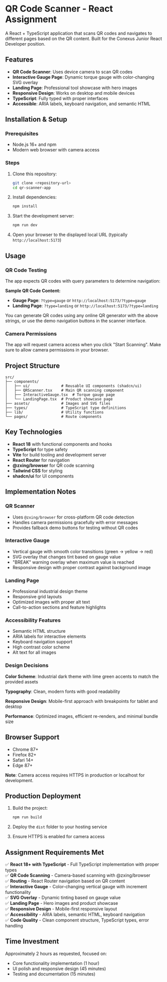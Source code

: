 # QR Code Scanner - React Assignment

A React + TypeScript application that scans QR codes and navigates to different pages based on the QR content. Built for the Conexus Junior React Developer position.

## Features

- **QR Code Scanner**: Uses device camera to scan QR codes
- **Interactive Gauge Page**: Dynamic torque gauge with color-changing SVG overlay
- **Landing Page**: Professional tool showcase with hero images
- **Responsive Design**: Works on desktop and mobile devices
- **TypeScript**: Fully typed with proper interfaces
- **Accessible**: ARIA labels, keyboard navigation, and semantic HTML

## Installation & Setup

### Prerequisites
- Node.js 16+ and npm
- Modern web browser with camera access

### Steps
1. Clone this repository:
   ```bash
   git clone <repository-url>
   cd qr-scanner-app
   ```

2. Install dependencies:
   ```bash
   npm install
   ```

3. Start the development server:
   ```bash
   npm run dev
   ```

4. Open your browser to the displayed local URL (typically `http://localhost:5173`)

## Usage

### QR Code Testing

The app expects QR codes with query parameters to determine navigation:

**Sample QR Code Content:**
- **Gauge Page**: `?type=gauge` or `http://localhost:5173/?type=gauge`
- **Landing Page**: `?type=landing` or `http://localhost:5173/?type=landing`

You can generate QR codes using any online QR generator with the above strings, or use the demo navigation buttons in the scanner interface.

### Camera Permissions

The app will request camera access when you click "Start Scanning". Make sure to allow camera permissions in your browser.

## Project Structure

```
src/
├── components/
│   ├── ui/              # Reusable UI components (shadcn/ui)
│   ├── QRScanner.tsx    # Main QR scanning component
│   ├── InteractiveGauge.tsx  # Torque gauge page
│   └── LandingPage.tsx  # Product showcase page
├── assets/              # Images and SVG files
├── types/               # TypeScript type definitions
├── lib/                 # Utility functions
└── pages/               # Route components
```

## Key Technologies

- **React 18** with functional components and hooks
- **TypeScript** for type safety
- **Vite** for build tooling and development server
- **React Router** for navigation
- **@zxing/browser** for QR code scanning
- **Tailwind CSS** for styling
- **shadcn/ui** for UI components

## Implementation Notes

### QR Scanner
- Uses `@zxing/browser` for cross-platform QR code detection
- Handles camera permissions gracefully with error messages
- Provides fallback demo buttons for testing without QR codes

### Interactive Gauge
- Vertical gauge with smooth color transitions (green → yellow → red)
- SVG overlay that changes tint based on gauge value
- "BREAK" warning overlay when maximum value is reached
- Responsive design with proper contrast against background image

### Landing Page
- Professional industrial design theme
- Responsive grid layouts
- Optimized images with proper alt text
- Call-to-action sections and feature highlights

### Accessibility Features
- Semantic HTML structure
- ARIA labels for interactive elements
- Keyboard navigation support
- High contrast color scheme
- Alt text for all images

### Design Decisions

**Color Scheme**: Industrial dark theme with lime green accents to match the provided assets

**Typography**: Clean, modern fonts with good readability

**Responsive Design**: Mobile-first approach with breakpoints for tablet and desktop

**Performance**: Optimized images, efficient re-renders, and minimal bundle size

## Browser Support

- Chrome 87+
- Firefox 82+
- Safari 14+
- Edge 87+

**Note**: Camera access requires HTTPS in production or localhost for development.

## Production Deployment

1. Build the project:
   ```bash
   npm run build
   ```

2. Deploy the `dist` folder to your hosting service

3. Ensure HTTPS is enabled for camera access

## Assignment Requirements Met

✅ **React 18+ with TypeScript** - Full TypeScript implementation with proper types  
✅ **QR Code Scanning** - Camera-based scanning with @zxing/browser  
✅ **Routing** - React Router navigation based on QR content  
✅ **Interactive Gauge** - Color-changing vertical gauge with increment functionality  
✅ **SVG Overlay** - Dynamic tinting based on gauge value  
✅ **Landing Page** - Hero images and product showcase  
✅ **Responsive Design** - Mobile-first responsive layout  
✅ **Accessibility** - ARIA labels, semantic HTML, keyboard navigation  
✅ **Code Quality** - Clean component structure, TypeScript types, error handling  

## Time Investment

Approximately 2 hours as requested, focused on:
- Core functionality implementation (1 hour)
- UI polish and responsive design (45 minutes)  
- Testing and documentation (15 minutes)